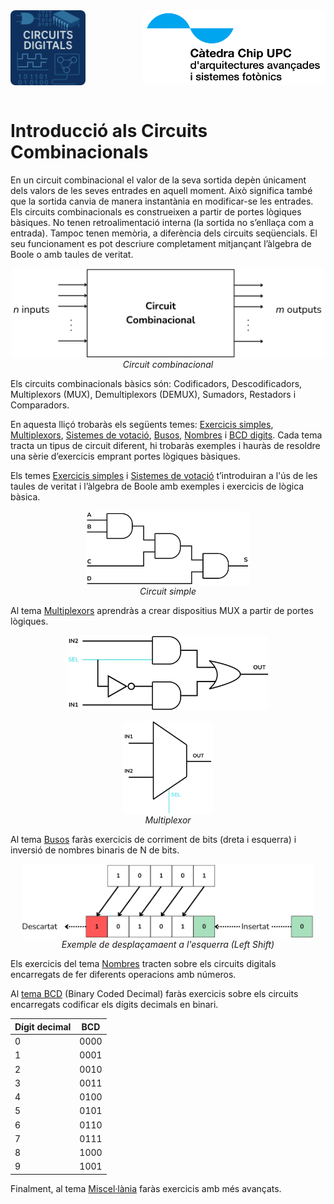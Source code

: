 <!-- Posar aquesta imatge al començament de cada lliçó -->
<img src='../logos/illustracio1.png' alt="Circuits digitals" style=" float: left; border-radius: 8px; height: 120px; text-align: right;"/>
<img src='../logos/LogoCatedraCHIPBlanc.jpg' alt="Logo Càtedra Chip" style="float: right; border-radius: 8px; height: 120px; text-align: right;"/>
<div style="clear: both;"></div>
<br>

# Introducció als Circuits Combinacionals

En un circuit combinacional el valor de la seva sortida depèn únicament dels valors de les seves entrades en aquell moment. Això significa també que la sortida canvia de manera instantània en modificar-se les entrades.
Els circuits combinacionals es construeixen a partir de portes lògiques bàsiques. No tenen retroalimentació interna (la sortida no s’enllaça com a entrada). Tampoc tenen memòria, a diferència dels circuits seqüencials. El seu funcionament es pot descriure completament mitjançant l’àlgebra de Boole o amb taules de veritat.

<img src='../Intro/combinacional.png' alt="Circuit combinacional" style="display:block; width:500px; margin:0 auto; border-radius: 8px;"/>
<center><i>Circuit combinacional</i></center>

Els circuits combinacionals bàsics són:
Codificadors, Descodificadors, Multiplexors (MUX), Demultiplexors (DEMUX), Sumadors, Restadors i Comparadors.

En aquesta lliçó trobaràs els següents temes:
[Exercicis simples](./exsimples.md), [Multiplexors](./multiplexors.md), [Sistemes de votació](./svotacio.md), [Busos](./busos.md), [Nombres](./nombres.md) i [BCD digits](./bcd). Cada tema tracta un tipus de circuit diferent, hi trobaràs exemples i hauràs de resoldre una sèrie d’exercicis emprant portes lògiques bàsiques.


Els temes [Exercicis simples](./exsimples.md) i [Sistemes de votació](./svotacio.md) t’introduiran a l'ús de les taules de veritat i l’àlgebra de Boole amb exemples i exercicis de lògica bàsica. 

<img src='./exsimple.png' alt="Exercici simple" style="display:block; height:120px; margin:0 auto; border-radius: 8px;"/>
<center><i>Circuit simple</i></center>


Al tema [Multiplexors](./multiplexors.md) aprendràs a crear dispositius MUX a partir de portes lògiques.

<img src='./multiplexor1.png' alt="Multiplexor"  style="display:block; height:120px; margin:0 auto; border-radius: 8px;"/>
<br>
<img src='./multiplexor2.png' alt="Multiplexor"  style="display:block; height:150px; margin:0 auto;  border-radius: 8px;"/>
<div style="clear: both;"></div>
<center><i>Multiplexor</i></center>


Al tema [Busos](./busos.md) faràs exercicis de corriment de bits (dreta i esquerra) i inversió de nombres binaris de N de bits.

<img src='./busos.png' alt="Busos" style="display:block; height:120px; margin:0 auto; border-radius: 8px;"/>
<center><i>Exemple de desplaçamaent a l'esquerra (Left Shift)</i></center>

Els exercicis del tema [Nombres](./nombres.md) tracten sobre els circuits digitals encarregats de fer diferents operacions amb números.

Al [tema BCD](./bcddigits.md) (Binary Coded Decimal) faràs exercicis sobre els circuits encarregats codificar els dígits decimals en binari.


|**Dígit decimal**|**BCD**
|------ |------
|0 | 0000
|1 | 0001
|2 | 0010
|3 | 0011
|4 | 0100
|5 | 0101
|6 | 0110
|7 | 0111
|8 | 1000
|9 | 1001

Finalment, al tema [Miscel·lània](./miscellania.md) faràs exercicis amb més avançats.


<Autors autors="jpetit xcasas fmadrid"/>

